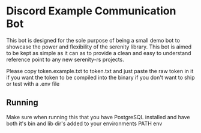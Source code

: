 # Discord Example Communication Bot

This bot is designed for the sole purpose of being a small demo bot to showcase the power and flexibility of the serenity library. This bot is aimed to be kept as simple as it can as to provide a clean and easy to understand reference point to any new serenity-rs projects.

Please copy token.example.txt to token.txt and just paste the raw token in it if you want the token to be compiled into the binary if you don't want to ship or test with a .env file

## Running

Make sure when running this that you have PostgreSQL installed and have both it's bin and lib dir's added to your environments PATH env
